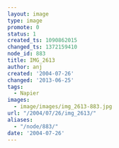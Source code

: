 ```yaml
---
layout: image
type: image
promote: 0
status: 1
created_ts: 1090862015
changed_ts: 1372159410
node_id: 883
title: IMG_2613
author: anj
created: '2004-07-26'
changed: '2013-06-25'
tags:
  - Napier
images:
  - image/images/img_2613-883.jpg
url: "/2004/07/26/img_2613/"
aliases:
  - "/node/883/"
date: '2004-07-26'
---
```


